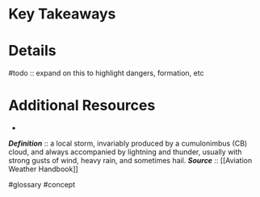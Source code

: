 # Key Takeaways

# Details
#todo :: expand on this to highlight dangers, formation, etc

# Additional Resources
- 

***Definition***    :: a local storm, invariably produced by a cumulonimbus (CB) cloud, and always accompanied by lightning and thunder, usually with strong gusts of wind, heavy rain, and sometimes hail.
***Source***         :: [[Aviation Weather Handbook]]

#glossary #concept